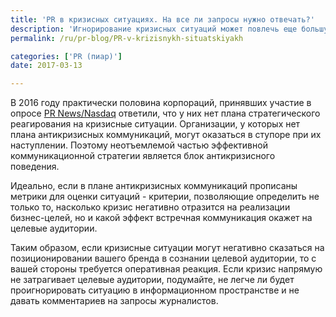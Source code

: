 ```yaml
---
title: 'PR в кризисных ситуациях. На все ли запросы нужно отвечать?'
description: 'Игнорирование кризисных ситуаций может повлечь еще большую негативную реакцию в обществе, но правильно ли будет давать комментарии на все запросы журналистов? Консалтинговая группа «Полилог» хотела бы развести ситуации, когда нужно оперативно реагировать на потенциальный негатив, а когда стоит отказаться от взаимодействия с общественностью.'
permalink: /ru/pr-blog/PR-v-krizisnykh-situatskiyakh

categories: ['PR (пиар)']
date: 2017-03-13

---
```

<p>В 2016 году практически половина корпораций, принявших участие в опросе&nbsp;<a href="https://www.prnewsonline.com/pr-newsnasdaq-survey-nearly-half-organizations-shun-crisis-preparation/" target="_blank" rel="noopener noreferrer">PR News/Nasdaq</a>&nbsp;ответили, что у них нет плана стратегического реагирования на кризисные ситуации. Организации, у которых нет плана антикризисных коммуникаций, могут оказаться в ступоре при их наступлении. Поэтому неотъемлемой частью эффективной коммуникационной стратегии является блок антикризисного поведения.</p>
<p>Идеально, если в плане антикризисных коммуникаций прописаны метрики для оценки ситуаций - критерии, позволяющие определить не только то, насколько кризис негативно отразится на реализации бизнес-целей, но и какой эффект встречная коммуникация окажет на целевые аудитории.</p>
<p>Таким образом, если кризисные ситуации могут негативно сказаться на позиционировании вашего бренда в сознании целевой аудитории, то с вашей стороны требуется оперативная реакция. Если кризис напрямую не затрагивает целевые аудитории, подумайте, не легче ли будет проигнорировать ситуацию в информационном пространстве и не давать комментариев на запросы журналистов.</p>

